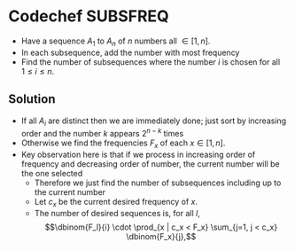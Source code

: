 # Codechef SUBSFREQ
- Have a sequence $A_1$ to $A_n$ of $n$ numbers all $\in [1, n]$.
- In each subsequence, add the number with most frequency
- Find the number of subsequences where the number $i$ is chosen for all $1 \leq i \leq n$.
## Solution
- If all $A_i$ are distinct then we are immediately done; just sort by increasing order and the number $k$ appears $2^{n-k}$ times
- Otherwise we find the frequencies $F_x$ of each $x \in [1,n]$.
- Key observation here is that if we process in increasing order of frequency and decreasing order of number, the current number will be the one selected
	- Therefore we just find the number of subsequences including up to the current number
	- Let $c_x$ be the current desired frequency of $x$.
	- The number of desired sequences is, for all $l$, $$\dbinom{F_l}{i} \cdot \prod_{x | c_x < F_x} \sum_{j=1, j < c_x} \dbinom{F_x}{j},$$